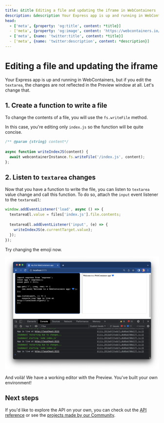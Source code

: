 ```yaml
---
title: &title Editing a file and updating the iframe in WebContainers
description: &description Your Express app is up and running in WebContainers, but if you edit the `textarea`, the changes are not reflected in the Preview window at all. Let's change that.
head:
  - ['meta', {property: 'og:title', content: *title}]
  - ['meta', {property: 'og:image', content: 'https://webcontainers.io/img/og/tutorial-5_editing_a_file_updating_the_iframe.png'}]
  - ['meta', {name: 'twitter:title', content: *title}]
  - ['meta', {name: 'twitter:description', content: *description}]
---
```

# Editing a file and updating the iframe

Your Express app is up and running in WebContainers, but if you edit the `textarea`, the changes are not reflected in the Preview window at all. Let's change that.

## 1. Create a function to write a file

To change the contents of a file, you will use the `fs.writeFile` method.

In this case, you're editing only `index.js` so the function will be quite concise.

```js [main.js]
/** @param {string} content*/

async function writeIndexJS(content) {
  await webcontainerInstance.fs.writeFile('/index.js', content);
};
```

## 2. Listen to `textarea` changes

Now that you have a function to write the file, you can listen to `textarea` value change and call this function. To do so, attach the `input` event listener to the `textareaEl`:

```js {4-6}
window.addEventListener('load', async () => {
  textareaEl.value = files['index.js'].file.contents;

  textareaEl.addEventListener('input', (e) => {
    writeIndexJS(e.currentTarget.value);
  });
});
```

Try changing the emoji now.

![An app with a textarea showing express js index.js code on left, and its output on right side using an iframe](./images/10-edited-file.png)

And voilà! We have a working editor with the Preview. You've built your own environment!

## Next steps

If you'd like to explore the API on your own, you can check out the [API reference](../api) or see the [projects made by our Community](/guides/community-inspirations).
